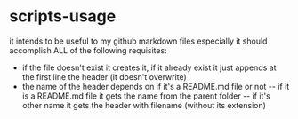 # scripts-usage

it intends to be useful to my github markdown files especially
it should accomplish ALL of the following requisites:
- if the file doesn't exist it creates it, if it already exist it just appends at the first line the header (it doesn't overwrite)
- the name of the header depends on if it's a README.md file or not
-- if it is a README.md file it gets the name from the parent folder
-- if it's other name it gets the header with filename (without its extension)
